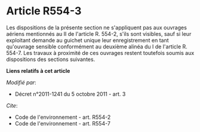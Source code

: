 # Article R554-3

Les dispositions de la présente section ne s'appliquent pas aux ouvrages aériens mentionnés au II de l'article R. 554-2,
s'ils sont visibles, sauf si leur exploitant demande au guichet unique leur enregistrement en tant qu'ouvrage sensible
conformément au deuxième alinéa du I de l'article R. 554-7. Les travaux à proximité de ces ouvrages restent toutefois soumis
aux dispositions des sections suivantes.

**Liens relatifs à cet article**

_Modifié par_:

  - Décret n°2011-1241 du 5 octobre 2011 - art. 3

_Cite_:

  - Code de l'environnement - art. R554-2
  - Code de l'environnement - art. R554-7
